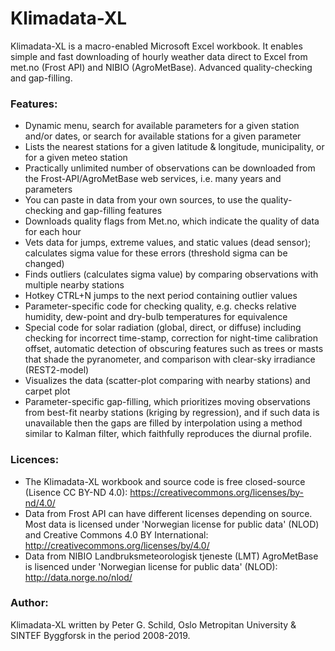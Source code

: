 # Klimadata-XL
Klimadata-XL is a macro-enabled Microsoft Excel workbook.
It enables simple and fast downloading of hourly weather data direct to Excel from met.no (Frost API) and NIBIO (AgroMetBase). Advanced quality-checking and gap-filling.

### Features:
- Dynamic menu, search for available parameters for a given station and/or dates, or search for available stations for a given parameter
- Lists the nearest stations for a given latitude & longitude, municipality, or for a given meteo station
- Practically unlimited number of observations can be downloaded from the Frost-API/AgroMetBase web services, i.e. many years and parameters
- You can paste in data from your own sources, to use the quality-checking and gap-filling features
- Downloads quality flags from Met.no, which indicate the quality of data for each hour
- Vets data for jumps, extreme values, and static values (dead sensor); calculates sigma value for these errors (threshold sigma can be changed)
- Finds outliers (calculates sigma value) by comparing observations with multiple nearby stations
- Hotkey CTRL+N jumps to the next period containing outlier values
- Parameter-specific code for checking quality, e.g. checks relative humidity, dew-point and dry-bulb temperatures for equivalence
- Special code for solar radiation (global, direct, or diffuse) including checking for incorrect time-stamp, correction for night-time calibration offset, automatic detection of obscuring features such as trees or masts that shade the pyranometer, and comparison with clear-sky irradiance (REST2-model)
- Visualizes the data (scatter-plot comparing with nearby stations) and carpet plot
- Parameter-specific gap-filling, which prioritizes moving observations from best-fit nearby stations (kriging by regression), and if such data is unavailable then the gaps are filled by interpolation using a method similar to Kalman filter, which faithfully reproduces the diurnal profile.

### Licences:
- The Klimadata-XL workbook and source code is free closed-source (Lisence CC BY-ND 4.0): https://creativecommons.org/licenses/by-nd/4.0/
- Data from Frost API can have different licenses depending on source. Most data is licensed under 'Norwegian license for public data' (NLOD) and Creative Commons 4.0 BY International: http://creativecommons.org/licenses/by/4.0/
- Data from NIBIO Landbruksmeteorologisk tjeneste (LMT) AgroMetBase is lisenced under 'Norwegian license for public data' (NLOD): http://data.norge.no/nlod/

### Author:
Klimadata-XL written by Peter G. Schild, Oslo Metropitan University & SINTEF Byggforsk in the period 2008-2019.
